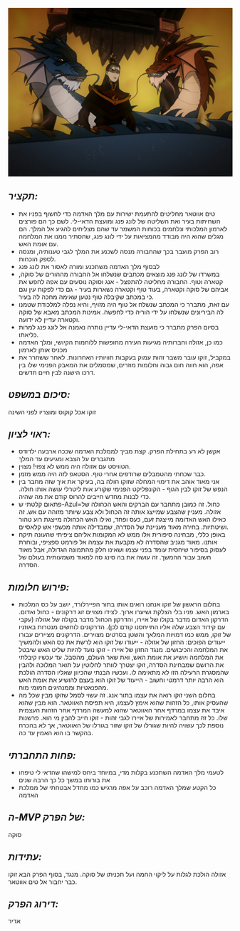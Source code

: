 ![](images/218.png "218")
## *תקציר:*
- טים אווטאר מחליטים להתעמת ישירות עם מלך האדמה כדי לחשוף בפניו את השחיתות בעיר ואת השליטה של לונג פנג ומועצת הדאי-לי. לשם כך הם פורצים לארמון המלכותי ונלחמים בכוחות המשמר עד שהם מצליחים להגיע אל המלך. הם מגלים שהוא היה מבודד מהמציאות על ידי לונג פנג, שהסתיר ממנו את המלחמה עם אומת האש.
- רוב הפרק מועבר בכך שהחבורה מנסה לשכנע את המלך לגבי טענותיה, ומנסה לספק הוכחות.
- לבסוף מלך האדמה משתכנע ומורה לאסור את לונג פנג
- במשרדו של לונג פנג מוצאים מכתבים שנשלחו אל החבורה מההורים של סוקה, קטארה וטוף. החבורה מחליטה להתפצל - אנג וסוקה נוסעים עם אפה לחפש את אביהם של סוקה וקטארה, בעוד טוף וקטארה נשארות בעיר - גם כדי לפקוח עין וגם כי במכתב שקיבלה טוף נטען שאימה מחכה לה בעיר.
- עם זאת, מתברר כי המכתב שנשלח אל טוף היה מזויף, והיא נפלה למלכודת שטמנו לה הביריונים שנשלחו על ידי הוריה כדי לחפשה. אמינות המכתב מאבא של סוקה וקטארה עדיין לא ידועה.
- בסיום הפרק מתברר כי מועצת הדאי-לי עדיין נותרה נאמנה אל לונג פנג למרות כליאתו.
- כמו כן, אזולה וחברותיה מגיעות העירה מחופשות ללוחמות הקיושי, ומלך האדמה מכניס אותן לארמון
- במקביל, זוקו עובר משבר זהות עמוק בעקבות חוויותיו האחרונות. לאחר ששחרר את אפה, הוא חווה חום גבוה וחלומות מוזרים, שמסמלים את המאבק הפנימי שלו בין דרכו הישנה לבין חיים חדשים.

## *סיכום במשפט:*
זוקו אכל קוקוס ומוצריו לפני השינה

## *ראוי לציון:*
 - אקשן לא רע בתחילת הפרק. קצת מביך לממלכת האדמה שככה ארבעה ילדודס מתגברים על הצבא ומגיעים עד המלך
 - הטוויסט עם אזולה היה ממש לא צפוי! מצוין.
 - כבר שכחתי מהטמבלים שרודפים אחרי טוף. הסטאפ לזה היה ממש מזמן.
 - אני מאוד אוהב את דימוי המחלה שזוקו חולה בה, בעיקר את איך שזה מחבר בין הנפש של זוקו לבין הגוף - הקונפליקט הפנימי שקורע אות ליטרלי עושה אותו חולה. כדי לבנות מחדש חייבים להרוס קודם את מה שהיה.
 - פתאום קלטתי ש-Azul=כחול. זה כמובן מתחבר עם הברקים והאש הכחולה של אזולה. מעניין שהצבע שמייצג אותה זה הכחול ולא צבע שיותר מזוהה עם אש. זה כאילו האש האדומה מייצגת זעם, כעס ופחד, ואילו האש הכחולה מייצגת רוע טהור ושיטתיות. בחירה מאוד מעניינת של הסדרה, שמבדילה אותה מכשפי אש קלאסיים.
 - באופן כללי, מבחינה סיפורית אלו ממש לא המקומות אליהם ציפיתי שהעונה תיקח אותנו. מאוד מגניב שהסדרה לא מקבעת את עצמה אל פורמט ספציפי, ובוחרת לעסוק בסיפור שיחסית עומד בפני עצמו ושאינו חלק מהתמונה הגדולה, אבל מאוד חשוב עבור ההמשך. זה עושה את בה סינג סה למאוד משמעותית בעולם של הסדרה.
 
## *פירוש חלומות:*
 - בחלום הראשון של זוקו אנחנו רואים אותו בתור הפיירלורד, יושב על כס המלכות בארמון האש. פניו בלי הצלקת ושיערו ארוך. לצידו מצויים זוג דרקונים - כחול ואדום. הדרקון האדום מדבר בקולו של איירו, והדרקון הכחול מדבר בקולה של אזולה (עקבי עם קידוד הצבע שלה אליו התייחסנו קודם לכן). הדרקונים לוחשים מנטרות באוזניו של זוקו, ממש כמו דמויות המלאך והשטן בסרטים מצוירים. הדרקונים מציירים עבורו ייעודים הפוכים: החזון של אזולה - ייעודו של זוקו הוא לרשת את כס האש ולהמשיך את המלחמה והכיבושים. מנגד החזון של איירו - זוקו נועד להיות שליט האש שיבטל את המלחמה ויושיע את אומת האש, ואת שאר העולם, מהסבל. עד עכשיו קיבלתי את הרושם שמבחינת הסדרה, זוקו יצטרך לוותר לחלוטין על תואר המלוכה ולהבין שהמסגרת הרעילה הזו לא מתאימה לו. ועכשיו הבנתי שהכיוון שאליו הסדרה הולכת הוא הרבה יותר דרמטי וחשוב - הייעוד של זוקו הוא בעצם להושיע את אומת האש מהפנאטיות וממנהיגים חמומי מוח.
 - בחלום השני זוקו רואה את עצמו בתור אנג. זה עשוי לסמל שזוקו מבין שכל מה שהעסיק אותו, כל הזהות שהוא אימץ לעצמו, היא תפיסת האווטאר. הוא מבין שהוא איבד את עצמו במרדף אחר האווטאר שהוא למעשה המרדף אחר הזהות העצמית שלו. כל זה מתחבר לאמירות של איירו לגבי זהות - זוקו חייב להבין מי הוא. פרשנות נוספת לכך עשויה להיות שגורלו של זוקו שזור בגורלו של האווטאר, אך לא בהכרח בהקשר בו הוא האמין עד כה.

## *פחות התחברתי:*
- לטעמי מלך האדמה השתכנע בקלות מדי, במיוחד ביחס למישהו שהדאי לי טיפחו את בורותו במשך כל כך הרבה שנים
- כל הקטע שמלך האדמה רוכב על אפה מרגיש כמו מחדל אבטחתי של ממלכת האדמה

## *ה-MVP של הפרק:* 
סוקה

## *עתידות:*
אזולה הולכת לגלות על ליקוי החמה ועל תכניתו של סוקה.
מנגד, בסוף הפרק הבא זוקו כבר יחבור אל טים אווטאר.

## *דירוג הפרק:*  
אדיר